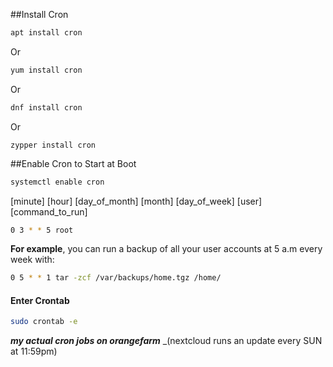 ##Install Cron
```bash
apt install cron
```
Or
```bash
yum install cron
```
Or
```bash
dnf install cron
```
Or
```
zypper install cron
```

##Enable Cron to Start at Boot
```bash
systemctl enable cron
```

[minute] [hour] [day_of_month] [month] [day_of_week] [user] [command_to_run]

```bash
0 3 * * 5 root
```
**For example**, you can run a backup of all your user accounts at 5 a.m every week with:

```bash
0 5 * * 1 tar -zcf /var/backups/home.tgz /home/
```

#### **Enter Crontab**
```bash
sudo crontab -e
```

_**my actual cron jobs on orangefarm**_ _(nextcloud runs an update every SUN at 11:59pm)